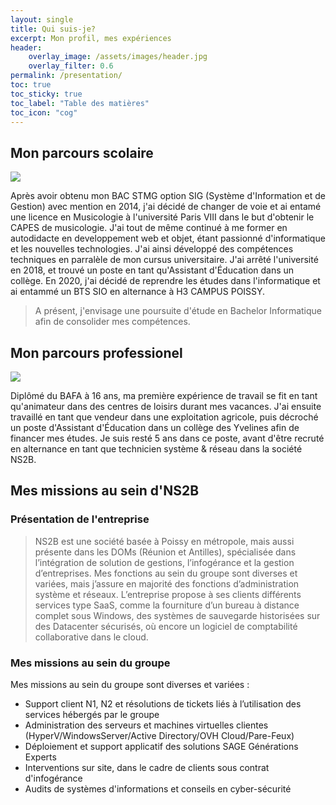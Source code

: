 ```yaml
---
layout: single
title: Qui suis-je?
excerpt: Mon profil, mes expériences
header:
    overlay_image: /assets/images/header.jpg
    overlay_filter: 0.6
permalink: /presentation/
toc: true
toc_sticky: true
toc_label: "Table des matières"
toc_icon: "cog"
---
```

## Mon parcours scolaire
![](/bts/assets/images/h3campus.jpeg)

Après avoir obtenu mon BAC STMG option SIG (Système d'Information et de Gestion) avec mention en 2014, j'ai décidé de changer de voie et ai entamé une licence en Musicologie à l'université Paris VIII dans le but d'obtenir le CAPES de musicologie. J'ai tout de même continué à me former en autodidacte en developpement web et objet, étant passionné d'informatique et les nouvelles technologies. J'ai ainsi développé des compétences techniques en parralèle de mon cursus universitaire. J'ai arrêté l'université en 2018, et trouvé un poste en tant qu'Assistant d'Éducation dans un collège. En 2020, j'ai décidé de reprendre les études dans l'informatique et ai entammé un BTS SIO en alternance à H3 CAMPUS POISSY. 

> A présent, j'envisage une poursuite d'étude en Bachelor Informatique afin de consolider mes compétences.

## Mon parcours professionel
![](/bts/assets/images/ns2b.jpeg)

Diplômé du BAFA à 16 ans, ma première expérience de travail se fit en tant qu'animateur dans des centres de loisirs durant mes vacances. J'ai ensuite travaillé en tant que vendeur dans une exploitation agricole, puis décroché un poste d'Assistant d'Éducation dans un collège des Yvelines afin de financer mes études. Je suis resté 5 ans dans ce poste, avant d'être recruté en alternance en tant que technicien système & réseau dans la société NS2B.

## Mes missions au sein d'NS2B

### Présentation de l'entreprise

> NS2B est une société basée à Poissy en métropole, mais aussi présente dans les DOMs (Réunion et Antilles), spécialisée dans l’intégration de solution de gestions, l’infogérance et la gestion d’entreprises. Mes fonctions au sein du groupe sont diverses et variées, mais j’assure en majorité des fonctions d’administration système et réseaux. L’entreprise propose à ses clients différents services type SaaS, comme la fourniture d’un bureau à distance complet sous Windows, des systèmes de sauvegarde historisées sur des Datacenter sécurisés, où encore un logiciel de comptabilité collaborative dans le cloud.

### Mes missions au sein du groupe

Mes missions au sein du groupe sont diverses et variées : 

 - Support client N1, N2 et résolutions de tickets liés à l’utilisation des services hébergés par le groupe
 - Administration des serveurs et machines virtuelles clientes (HyperV/WindowsServer/Active Directory/OVH Cloud/Pare-Feux)
 - Déploiement et support applicatif des solutions SAGE Générations Experts
 - Interventions sur site, dans le cadre de clients sous contrat d'infogérance
 - Audits de systèmes d'informations et conseils en cyber-sécurité
